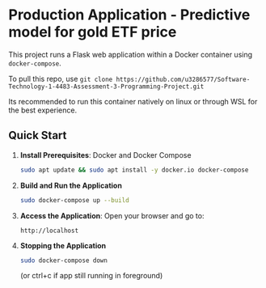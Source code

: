 # Production Application - Predictive model for gold ETF price

This project runs a Flask web application within a Docker container using `docker-compose`.

To pull this repo, use `git clone https://github.com/u3286577/Software-Technology-1-4483-Assessment-3-Programming-Project.git`

Its recommended to run this container natively on linux or through WSL for the best experience.

## Quick Start

1. **Install Prerequisites**: Docker and Docker Compose
   ```bash
   sudo apt update && sudo apt install -y docker.io docker-compose
   ```

2. **Build and Run the Application**
   ```bash
   sudo docker-compose up --build
   ```

3. **Access the Application**:
   Open your browser and go to:
   ```
   http://localhost
   ```

4. **Stopping the Application**
   ```bash
   sudo docker-compose down
   ```
   (or ctrl+c if app still running in foreground)


